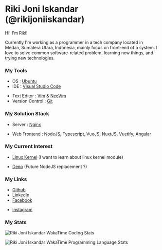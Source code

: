 # Riki Joni Iskandar (@rikijoniiskandar)

Hi! I'm Riki!

Currently I'm working as a programmer in a tech company located in Medan, Sumatera Utara, Indonesia, mainly focus on front-end of a system. I love to solve common software-related problem, learning new things, and trying new technologies.

### My Tools

- OS : [Ubuntu](https://ubuntu.com//)
- IDE : [Visual Studio Code](https://code.visualstudio.com/) 
<!-- - & [Android Studio](https://developer.android.com/studio) -->
- Text Editor : [Vim](https://www.vim.org/) & [NeoVim](https://neovim.io/)
- Version Control : [Git](https://git-scm.com/)

### My Solution Stack

<!-- - OS : [CentOS](https://www.centos.org/) (planning to switch to [Rocky Linux](https://rockylinux.org/)) -->
- Server : [Nginx](https://nginx.org/en/)
<!-- - Container : [Docker](https://www.docker.com/), [Alpine Linux](https://hub.docker.com/_/alpine/) -->
<!-- - Database : [MariaDB](https://mariadb.org/) or [PostgreSQL](https://www.postgresql.org/) -->
<!-- - Backend : [PHP](https://www.php.net/), [Laravel](https://laravel.com/) -->
- Web Frontend : [NodeJS](https://nodejs.org/en/), [Typescript](https://www.typescriptlang.org/), [VueJS](https://vuejs.org/), [NuxtJS](https://nuxtjs.org/), [Vuetify](https://vuetifyjs.com/), [Angular](https://angular.io)
<!-- - Mobile Frontend : [Java](https://www.java.com/en/), [Android](https://www.android.com/) -->

### My Current Interest

- [Linux Kernel](https://github.com/torvalds/linux) (I want to learn about linux kernel module)
<!-- - C (My favorite programming language) -->
<!-- - [Golang](https://golang.org/) (Sometimes, I learn Golang in my free time) -->
<!-- - [OpenGL](https://www.opengl.org/) (I want to know how computer process and display graphics) -->
<!-- - [Unity](https://unity.com/) (I'm planning to learn and create basic 2D platformer games) -->
<!-- - [Rocky Linux](https://rockylinux.org/) (Future OS choice for my solution stack) -->
- [Deno](https://deno.land/) (Future NodeJS replacement ?)

### My Links

<!-- - [Website](https://misterabdul.github.io/) -->
- [Github](https://github.com/rikijoniiskandar)
- [LinkedIn](https://www.linkedin.com/in/rikijoniiskandar/)
- [Facebook](https://www.facebook.com/profile.php?id=100003061518429)
<!-- - [Twitter](https://twitter.com/abdulrpasaribu) -->
- [Instagram](https://www.instagram.com/rikijo__/)

### My Stats

![Riki Joni Iskandar WakaTime Coding Stats](https://wakatime.com/share/@e2a130a9-7d98-47a1-a0cd-11779ab079c9/36c7a01f-0fb6-4a16-9357-23833254a28c.svg)

![Riki Joni Iskandar WakaTime Programming Language Stats](https://wakatime.com/share/@e2a130a9-7d98-47a1-a0cd-11779ab079c9/39862696-f5c6-4a6a-8c00-ace41b96acaa.svg)
